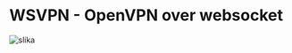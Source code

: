 # WSVPN - OpenVPN over websocket

![slika](https://user-images.githubusercontent.com/3339198/236639256-127d78c7-785d-4f0c-93c3-19534977d8b5.png)
